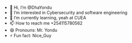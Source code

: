 - 👋 Hi, I’m @DhaYondu
- 👀 I’m interested in Cybersecurity and software engineering
- 🌱 I’m currently learning, yeah at CUEA
- 📫 How to reach me +254115780562
- 😄 Pronouns: Mr. Yondu
- ⚡ Fun fact: Nice_Guy

<!---
DhaYondu/DhaYondu is a ✨ special ✨ repository because its `README.md` (this file) appears on your GitHub profile.
You can click the Preview link to take a look at your changes.
--->
